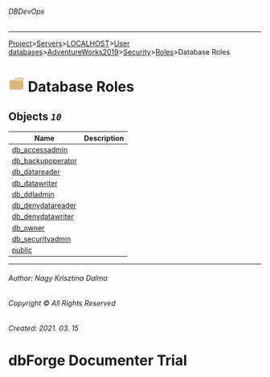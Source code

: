 ###### DBDevOps
___
[Project](../../../../../../../startpage.md)>[Servers](../../../../../../Servers.md)>[LOCALHOST](../../../../../LOCALHOST.md)>[User databases](../../../../UserDatabases.md)>[AdventureWorks2019](../../../AdventureWorks2019.md)>[Security](../../Security.md)>[Roles](../Roles.md)>Database Roles


# ![logo](../../../../../../../Images/folder.svg) Database Roles



## <a name="#DatabaseRoles"></a>Objects _`10`_
|Name|Description
|---|---
|[db_accessadmin](db_accessadmin.md)||
|[db_backupoperator](db_backupoperator.md)||
|[db_datareader](db_datareader.md)||
|[db_datawriter](db_datawriter.md)||
|[db_ddladmin](db_ddladmin.md)||
|[db_denydatareader](db_denydatareader.md)||
|[db_denydatawriter](db_denydatawriter.md)||
|[db_owner](db_owner.md)||
|[db_securityadmin](db_securityadmin.md)||
|[public](public.md)||

___
###### Author: Nagy Krisztina Dalma
###### Copyright © All Rights Reserved
###### Created: 2021. 03. 15

# dbForge Documenter Trial
